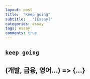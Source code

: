 ```yaml
---
layout: post
title:  "Keep going"
subtitle:   "[Essay]"
categories: essay
tags: essay
comments: true
---
```



## `keep going`

## (개발, 금융, 영어...) => {...}

